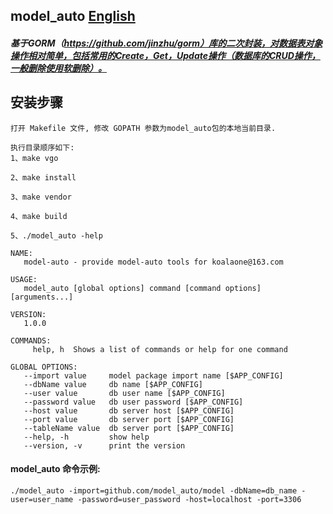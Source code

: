 ## model_auto [English](readme.md)
##### 基于GORM（https://github.com/jinzhu/gorm）库的二次封装，对数据表对象操作相对简单，包括常用的Create，Get，Update操作（数据库的CRUD操作，一般删除使用软删除）。

## 安装步骤
    打开 Makefile 文件, 修改 GOPATH 参数为model_auto包的本地当前目录. 
    
    执行目录顺序如下:
    1、make vgo
    
    2、make install
    
    3、make vendor
    
    4、make build
    
    5、./model_auto -help
    
```shell
NAME:
   model-auto - provide model-auto tools for koalaone@163.com

USAGE:
   model_auto [global options] command [command options] [arguments...]

VERSION:
   1.0.0

COMMANDS:
     help, h  Shows a list of commands or help for one command

GLOBAL OPTIONS:
   --import value     model package import name [$APP_CONFIG]
   --dbName value     db name [$APP_CONFIG]
   --user value       db user name [$APP_CONFIG]
   --password value   db user password [$APP_CONFIG]
   --host value       db server host [$APP_CONFIG]
   --port value       db server port [$APP_CONFIG]
   --tableName value  db server port [$APP_CONFIG]
   --help, -h         show help
   --version, -v      print the version
```
    
#### model_auto 命令示例:
```shell
./model_auto -import=github.com/model_auto/model -dbName=db_name -user=user_name -password=user_password -host=localhost -port=3306
```
